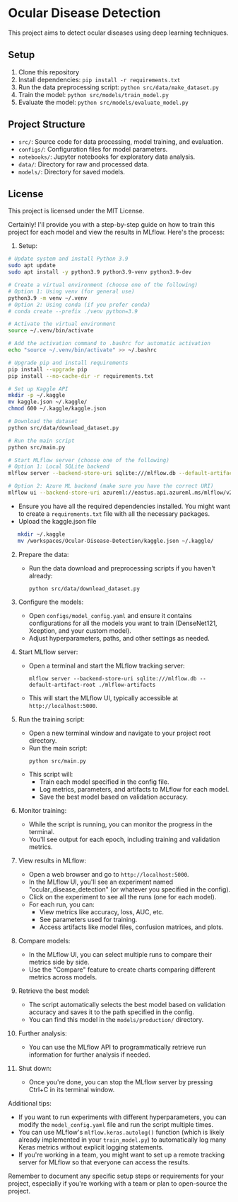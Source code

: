 # Ocular Disease Detection

This project aims to detect ocular diseases using deep learning techniques.

## Setup

1. Clone this repository
2. Install dependencies: `pip install -r requirements.txt`
3. Run the data preprocessing script: `python src/data/make_dataset.py`
4. Train the model: `python src/models/train_model.py`
5. Evaluate the model: `python src/models/evaluate_model.py`

## Project Structure

- `src/`: Source code for data processing, model training, and evaluation.
- `configs/`: Configuration files for model parameters.
- `notebooks/`: Jupyter notebooks for exploratory data analysis.
- `data/`: Directory for raw and processed data.
- `models/`: Directory for saved models.

## License

This project is licensed under the MIT License.




Certainly! I'll provide you with a step-by-step guide on how to train this project for each model and view the results in MLflow. Here's the process:

1. Setup:
```bash
# Update system and install Python 3.9
sudo apt update
sudo apt install -y python3.9 python3.9-venv python3.9-dev

# Create a virtual environment (choose one of the following)
# Option 1: Using venv (for general use)
python3.9 -m venv ~/.venv
# Option 2: Using conda (if you prefer conda)
# conda create --prefix ./venv python=3.9

# Activate the virtual environment
source ~/.venv/bin/activate

# Add the activation command to .bashrc for automatic activation
echo "source ~/.venv/bin/activate" >> ~/.bashrc

# Upgrade pip and install requirements
pip install --upgrade pip
pip install --no-cache-dir -r requirements.txt

# Set up Kaggle API
mkdir -p ~/.kaggle
mv kaggle.json ~/.kaggle/
chmod 600 ~/.kaggle/kaggle.json

# Download the dataset
python src/data/download_dataset.py

# Run the main script
python src/main.py

# Start MLflow server (choose one of the following)
# Option 1: Local SQLite backend
mlflow server --backend-store-uri sqlite:///mlflow.db --default-artifact-root ./mlflow-artifacts

# Option 2: Azure ML backend (make sure you have the correct URI)
mlflow ui --backend-store-uri azureml://eastus.api.azureml.ms/mlflow/v2.0/subscriptions/0dce0142-38af-4e0b-a5a1-6ef7b0ed6ac2/resourceGroups/project/providers/Microsoft.MachineLearningServices/workspaces/depiproject
```
   - Ensure you have all the required dependencies installed. You might want to create a `requirements.txt` file with all the necessary packages.
   - Upload the kaggle.json file 
   ```bash
      mkdir ~/.kaggle
      mv /workspaces/Ocular-Disease-Detection/kaggle.json ~/.kaggle/
   ```

2. Prepare the data:
   - Run the data download and preprocessing scripts if you haven't already:
     ```
     python src/data/download_dataset.py
     ```

3. Configure the models:
   - Open `configs/model_config.yaml` and ensure it contains configurations for all the models you want to train (DenseNet121, Xception, and your custom model).
   - Adjust hyperparameters, paths, and other settings as needed.

4. Start MLflow server:
   - Open a terminal and start the MLflow tracking server:
     ```
     mlflow server --backend-store-uri sqlite:///mlflow.db --default-artifact-root ./mlflow-artifacts
     ```
   - This will start the MLflow UI, typically accessible at `http://localhost:5000`.

5. Run the training script:
   - Open a new terminal window and navigate to your project root directory.
   - Run the main script:
     ```
     python src/main.py
     ```
   - This script will:
     - Train each model specified in the config file.
     - Log metrics, parameters, and artifacts to MLflow for each model.
     - Save the best model based on validation accuracy.

6. Monitor training:
   - While the script is running, you can monitor the progress in the terminal.
   - You'll see output for each epoch, including training and validation metrics.

7. View results in MLflow:
   - Open a web browser and go to `http://localhost:5000`.
   - In the MLflow UI, you'll see an experiment named "ocular_disease_detection" (or whatever you specified in the config).
   - Click on the experiment to see all the runs (one for each model).
   - For each run, you can:
     - View metrics like accuracy, loss, AUC, etc.
     - See parameters used for training.
     - Access artifacts like model files, confusion matrices, and plots.

8. Compare models:
   - In the MLflow UI, you can select multiple runs to compare their metrics side by side.
   - Use the "Compare" feature to create charts comparing different metrics across models.

9. Retrieve the best model:
   - The script automatically selects the best model based on validation accuracy and saves it to the path specified in the config.
   - You can find this model in the `models/production/` directory.

10. Further analysis:
    - You can use the MLflow API to programmatically retrieve run information for further analysis if needed.

11. Shut down:
    - Once you're done, you can stop the MLflow server by pressing Ctrl+C in its terminal window.

Additional tips:
- If you want to run experiments with different hyperparameters, you can modify the `model_config.yaml` file and run the script multiple times.
- You can use MLflow's `mlflow.keras.autolog()` function (which is likely already implemented in your `train_model.py`) to automatically log many Keras metrics without explicit logging statements.
- If you're working in a team, you might want to set up a remote tracking server for MLflow so that everyone can access the results.

Remember to document any specific setup steps or requirements for your project, especially if you're working with a team or plan to open-source the project.
